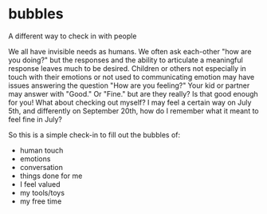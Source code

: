 # bubbles
A different way to check in with people

We all have invisible needs as humans.  We often ask each-other "how are you doing?" but the responses and the ability to articulate a meaningful response leaves much to be desired.  Children or others not especially in touch with their emotions or not used to communicating emotion may have issues answering the question "How are you feeling?"
Your kid or partner may answer with "Good." Or "Fine." but are they really?  Is that good enough for you!
What about checking out myself? I may feel a certain way on July 5th, and differently on September 20th, how do I remember what it meant to feel fine in July?

So this is a simple check-in to fill out the bubbles of:
- human touch
- emotions
- conversation
- things done for me
- I feel valued
- my tools/toys 
- my free time
